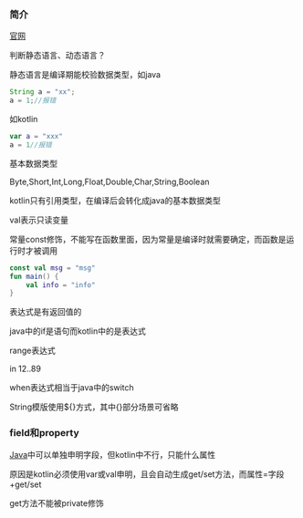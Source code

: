 ### 简介
[官网](https://book.kotlincn.net/)

判断静态语言、动态语言？

静态语言是编译期能校验数据类型，如java
```java
String a = "xx";
a = 1;//报错
```

如kotlin
```kotlin
var a = "xxx"
a = 1//报错
```

基本数据类型

Byte,Short,Int,Long,Float,Double,Char,String,Boolean

kotlin只有引用类型，在编译后会转化成java的基本数据类型

val表示只读变量

常量const修饰，不能写在函数里面，因为常量是编译时就需要确定，而函数是运行时才被调用
```kotlin
const val msg = "msg"
fun main() {
    val info = "info"
}
```
表达式是有返回值的

java中的if是语句而kotlin中的是表达式

range表达式

in 12..89

when表达式相当于java中的switch

String模版使用${}方式，其中{}部分场景可省略

### field和property
[Java](../java/java_basic.md)中可以单独申明字段，但kotlin中不行，只能什么属性

原因是kotlin必须使用var或val申明，且会自动生成get/set方法，而属性=字段+get/set

get方法不能被private修饰